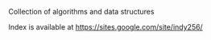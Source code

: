 Collection of algorithms and data structures

Index is available at https://sites.google.com/site/indy256/
